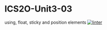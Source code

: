 # ICS2O-Unit3-03
using, float, sticky and position elements
 [![linter](https://github.com/<Lauren-Jeffrey>/<ICS2O-Unit3-03>/workflows/linter/badge.svg)](https://github.com/marketplace/actions/super-linter) 
